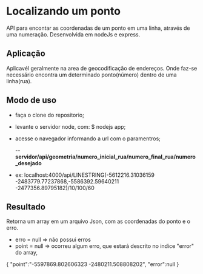 # Localizando um ponto
API para encontar as coordenadas de um ponto em uma linha, através de uma numeração. 
Desenvolvida em nodeJs e express.

## Aplicação
Aplicavél geralmente na area de geocodificação de endereços.
Onde faz-se necessário encontra um determinado ponto(número) dentro de uma linha(rua).

## Modo de uso
  - faça o clone do repositorio;
  - levante o servidor node, com: $ nodejs app;
  - acesse o navegador informando a url com o paramentros;
  
    -- <strong>servidor/api/geometria/numero_inicial_rua/numero_final_rua/numero_desejado</strong>
  * ex: localhost:4000/api/LINESTRING(-5612216.31036159 -2483779.77237868,-5586392.59640211 -2477356.89795182)/10/100/60
  
## Resultado
Retorna um array em um arquivo Json, com as coordenadas do ponto e o erro.
  - erro = null => não possui erros
  - point = null => ocorreu algum erro, que estará descrito no indice "error" do array,
  
{
  "point":"-5597869.802606323 -2480211.508808202",
  "error":null
}
